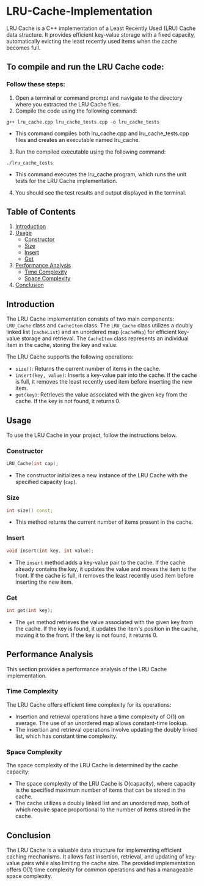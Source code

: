 # LRU-Cache-Implementation
LRU Cache is a C++ implementation of a Least Recently Used (LRU) Cache data structure. It provides efficient key-value storage with a fixed capacity, automatically evicting the least recently used items when the cache becomes full.

## To compile and run the LRU Cache code:
### Follow these steps:
1. Open a terminal or command prompt and navigate to the directory where you extracted the LRU Cache files.
2. Compile the code using the following command:
```
g++ lru_cache.cpp lru_cache_tests.cpp -o lru_cache_tests

```
- This command compiles both lru_cache.cpp and lru_cache_tests.cpp files and creates an executable named lru_cache.
3. Run the compiled executable using the following command:
```
./lru_cache_tests
```
- This command executes the lru_cache program, which runs the unit tests for the LRU Cache implementation.
4. You should see the test results and output displayed in the terminal.

## Table of Contents

1. [Introduction](#introduction)
2. [Usage](#usage)
   - [Constructor](#constructor)
   - [Size](#size)
   - [Insert](#insert)
   - [Get](#get)
3. [Performance Analysis](#performance-analysis)
   - [Time Complexity](#time-complexity)
   - [Space Complexity](#space-complexity)
4. [Conclusion](#conclusion)

## Introduction

The LRU Cache implementation consists of two main components: `LRU_Cache` class and `CacheItem` class. The `LRU_Cache` class utilizes a doubly linked list (`cacheList`) and an unordered map (`cacheMap`) for efficient key-value storage and retrieval. The `CacheItem` class represents an individual item in the cache, storing the key and value.

The LRU Cache supports the following operations:
- `size()`: Returns the current number of items in the cache.
- `insert(key, value)`: Inserts a key-value pair into the cache. If the cache is full, it removes the least recently used item before inserting the new item.
- `get(key)`: Retrieves the value associated with the given key from the cache. If the key is not found, it returns 0.

## Usage
To use the LRU Cache in your project, follow the instructions below.

### Constructor
```cpp
LRU_Cache(int cap);
```
- The constructor initializes a new instance of the LRU Cache with the specified capacity (`cap`).

### Size

```cpp
int size() const;
```
- This method returns the current number of items present in the cache.

### Insert

```cpp
void insert(int key, int value);
```
- The `insert` method adds a key-value pair to the cache. If the cache already contains the key, it updates the value and moves the item to the front. If the cache is full, it removes the least recently used item before inserting the new item.

### Get

```cpp
int get(int key);
```
- The `get` method retrieves the value associated with the given key from the cache. If the key is found, it updates the item's position in the cache, moving it to the front. If the key is not found, it returns 0.

## Performance Analysis

This section provides a performance analysis of the LRU Cache implementation.

### Time Complexity

The LRU Cache offers efficient time complexity for its operations:
- Insertion and retrieval operations have a time complexity of O(1) on average. The use of an unordered map allows constant-time lookup.
- The insertion and retrieval operations involve updating the doubly linked list, which has constant time complexity.

### Space Complexity

The space complexity of the LRU Cache is determined by the cache capacity:
- The space complexity of the LRU Cache is O(capacity), where capacity is the specified maximum number of items that can be stored in the cache.
- The cache utilizes a doubly linked list and an unordered map, both of which require space proportional to the number of items stored in the cache.


## Conclusion

The LRU Cache is a valuable data structure for implementing efficient caching mechanisms. It allows fast insertion, retrieval, and updating of key-value pairs while also limiting the cache size. The provided implementation offers O(1) time complexity for common operations and has a manageable space complexity.
